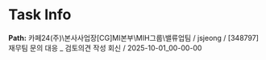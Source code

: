 # Task Info

**Path:** 카페24(주)\본사사업장\[CG]MI본부\MIH그룹\밸류업팀 / jsjeong / [348797] 재무팀 문의 대응 _ 검토의견 작성 회신 / 2025-10-01_00-00-00

